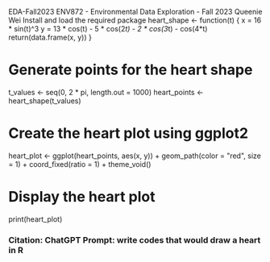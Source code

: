 EDA-Fall2023
ENV872 - Environmental Data Exploration - Fall 2023
Queenie Wei
Install and load the required package
heart_shape <- function(t) {
  x = 16 * sin(t)^3
  y = 13 * cos(t) - 5 * cos(2*t) - 2 * cos(3*t) - cos(4*t)
  return(data.frame(x, y))
}

# Generate points for the heart shape
t_values <- seq(0, 2 * pi, length.out = 1000)
heart_points <- heart_shape(t_values)

# Create the heart plot using ggplot2
heart_plot <- ggplot(heart_points, aes(x, y)) +
  geom_path(color = "red", size = 1) +
  coord_fixed(ratio = 1) +
  theme_void()

# Display the heart plot
print(heart_plot)
### Citation: ChatGPT Prompt: write codes that would draw a heart in R ####

